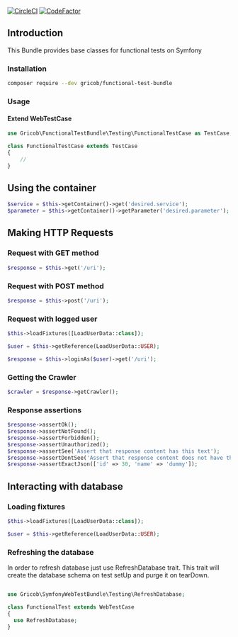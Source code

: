 [![CircleCI](https://circleci.com/gh/gricob/functional-test-bundle/tree/master.svg?style=svg)](https://circleci.com/gh/gricob/functional-test-bundle/tree/master)
[![CodeFactor](https://www.codefactor.io/repository/github/gricob/functional-test-bundle/badge)](https://www.codefactor.io/repository/github/gricob/functional-test-bundle)

## Introduction

This Bundle provides base classes for functional tests on Symfony

### Installation

```bash
composer require --dev gricob/functional-test-bundle
```


### Usage

#### Extend WebTestCase

```php
use Gricob\FunctionalTestBundle\Testing\FunctionalTestCase as TestCase;

class FunctionalTestCase extends TestCase
{
    //
}
```


## Using the container

```php
$service = $this->getContainer()->get('desired.service');
$parameter = $this->getContainer()->getParameter('desired.parameter');
```

## Making HTTP Requests

### Request with GET method

```php
$response = $this->get('/uri');
```

### Request with POST method

```php
$response = $this->post('/uri');
```

### Request with logged user

```php
$this->loadFixtures([LoadUserData::class]);

$user = $this->getReference(LoadUserData::USER);

$response = $this->loginAs($user)->get('/uri');

```

### Getting the Crawler
```php
$crawler = $response->getCrawler();
```

### Response assertions

```php
$response->assertOk();
$response->assertNotFound();
$response->assertForbidden();
$response->assertUnauthorized();
$response->assertSee('Assert that response content has this text');
$response->assertDontSee('Assert that response content does not have this text');
$response->assertExactJson(['id' => 30, 'name' => 'dummy']);
```

## Interacting with database

### Loading fixtures

```php
$this->loadFixtures([LoadUserData::class]);

$user = $this->getReference(LoadUserData::USER);
```

### Refreshing the database

In order to refresh database just use RefreshDatabase trait. 
This trait will create the database schema on test setUp and purge it on tearDown.

```php

use Gricob\SymfonyWebTestBundle\Testing\RefreshDatabase;

class FunctionalTest extends WebTestCase
{
  use RefreshDatabase;
}
```
